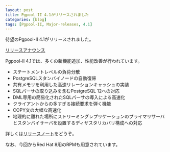 ```yaml
---
layout: post
title: Pgpool-II 4.1がリリースされました
categories: [blog]
tags: [Pgpool-II, Major-releases, 4.1]
---
```

待望のPgpool-II 4.1がリリースされました。

[リリースアナウンス](https://www.pgpool.net/mediawiki/jp/index.php/%E3%83%A1%E3%82%A4%E3%83%B3%E3%83%9A%E3%83%BC%E3%82%B8#Pgpool-II_4.1.0_.E3.83.AA.E3.83.AA.E3.83.BC.E3.82.B9_.282019.2F10.2F31.29_2)

Pgpool-II 4.1では、多くの新機能追加、性能改善が行われています。

- ステートメントレベルの負荷分散
- PostgreSQLスタンバイノードの自動復帰
- 共有メモリを利用した高速リレーションキャッシュの実装
- SQLパーサの取り込みを含むPostgreSQL 12への対応
- DML専用の簡易化されたSQLパーサの導入による高速化
- クライアントからの多すぎる接続要求を弾く機能
- COPY文の大幅な高速化
- 地理的に離れた場所にストリーミングレプリケーションのプライマリサーバとスタンバイサーバを設置するディザスタリカバリ構成への対応

詳しくは[リリースノート](https://www.pgpool.net/docs/41/ja/html/release-4-1.html)をどうぞ。

なお、今回からRed Hat 8用のRPMも用意されています。
